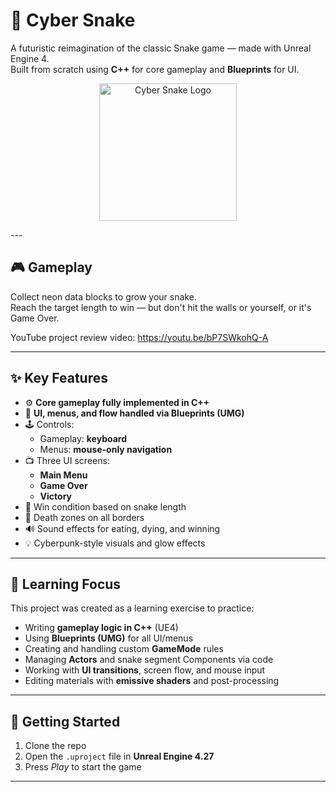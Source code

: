 # 🐍 Cyber Snake

A futuristic reimagination of the classic Snake game — made with Unreal Engine 4.  
Built from scratch using **C++** for core gameplay and **Blueprints** for UI.
<p align="center">
  <img src="./cyber_snake_logo.png" alt="Cyber Snake Logo" width="220"/>
</p>
---

## 🎮 Gameplay

Collect neon data blocks to grow your snake.  
Reach the target length to win — but don't hit the walls or yourself, or it's Game Over.

YouTube project review video: https://youtu.be/bP7SWkohQ-A

---

## ✨ Key Features

- ⚙️ **Core gameplay fully implemented in C++**
- 🧩 **UI, menus, and flow handled via Blueprints (UMG)**
- 🕹️ Controls:
  - Gameplay: **keyboard**
  - Menus: **mouse-only navigation**
- 📺 Three UI screens:
  - **Main Menu**
  - **Game Over**
  - **Victory**
- 🎯 Win condition based on snake length
- 🧱 Death zones on all borders
- 🔊 Sound effects for eating, dying, and winning
- 💡 Cyberpunk-style visuals and glow effects

---

## 🧠 Learning Focus

This project was created as a learning exercise to practice:

- Writing **gameplay logic in C++** (UE4)
- Using **Blueprints (UMG)** for all UI/menus
- Creating and handling custom **GameMode** rules
- Managing **Actors** and snake segment Components via code
- Working with **UI transitions**, screen flow, and mouse input
- Editing materials with **emissive shaders** and post-processing

---

## 🚀 Getting Started

1. Clone the repo  
2. Open the `.uproject` file in **Unreal Engine 4.27**  
3. Press *Play* to start the game

---


